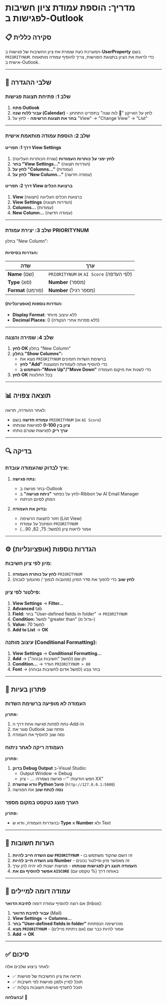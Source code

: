 # מדריך: הוספת עמודת ציון חשיבות לפגישות ב-Outlook

## 📋 סקירה כללית

המערכת כעת שומרת את ציון החשיבות של פגישות ב-**UserProperty** בשם `PRIORITYNUM`.
כדי לראות את הציון בתצוגת הפגישות, צריך להוסיף עמודה מותאמת אישית ב-Outlook.

---

## 🎯 שלבי ההגדרה

### שלב 1: פתיחת תצוגת פגישות
1. **פתח Outlook**
2. **עבור ללוח שנה (Calendar)** - לחץ על האייקון "📅 לוח שנה" בתפריט התחתון
3. **בחר את תצוגת הרשימה** - לחץ על "View" → "Change View" → "List"

---

### שלב 2: הוספת עמודה מותאמת אישית

#### דרך 1: תפריט View Settings
1. **לחץ ימני על כותרות העמודות** (שורת הכותרות העליונה)
2. **בחר "View Settings..."** (הגדרות תצוגה)
3. **לחץ על "Columns..."** (עמודות)
4. **לחץ על "New Column..."** (עמודה חדשה)

#### דרך 2: תפריט View ברצועת הכלים
1. **View** (תצוגה) ברצועת הכלים העליונה
2. **View Settings** (הגדרות תצוגה)
3. **Columns...** (עמודות)
4. **New Column...** (עמודה חדשה)

---

### שלב 3: יצירת עמודת PRIORITYNUM

בחלון "New Column":

#### הגדרות בסיסיות:
| שדה | ערך |
|-----|-----|
| **Name** (שם) | `PRIORITYNUM` או `AI Score` (לפי העדפה) |
| **Type** (סוג) | **Number** (מספר) |
| **Format** (פורמט) | **Number** (מספר רגיל) |

#### הגדרות נוספות (אופציונליות):
- **Display Format**: ללא עיצוב מיוחד
- **Decimal Places**: 0 (ללא ספרות אחרי הנקודה)

---

### שלב 4: שמירה והצגה

1. **לחץ OK** בחלון "New Column"
2. **בחלון "Show Columns":**
   - מצא את `PRIORITYNUM` ברשימת השדות הזמינים
   - **לחץ "Add"** כדי להוסיף אותה לעמודות המוצגות
   - **השתמש ב-"Move Up"/"Move Down"** כדי לשנות את מיקום העמודה
3. **לחץ OK** בכל החלונות

---

## 📊 תוצאה צפויה

לאחר ההגדרה, תראה:
- **עמודה חדשה** בשם `PRIORITYNUM` (או `AI Score`)
- **ציון בין 0-100** לפגישות שנותחו
- **ערך ריק** לפגישות שטרם נותחו

---

## 🔍 בדיקה

### איך לבדוק שהעמודה עובדת:

1. **נתח פגישה:**
   - בחר פגישה ב-Outlook
   - לחץ על כפתור **"ניתח פגישה"** ב-Ribbon של AI Email Manager
   - המתן לסיום הניתוח

2. **בדוק את העמודה:**
   - חזור לתצוגת הרשימה (List View)
   - הסתכל על עמודת `PRIORITYNUM`
   - אמור לראות ציון (למשל: 75, 82, 90...)

---

## ⚙️ הגדרות נוספות (אופציונליות)

### מיון לפי ציון חשיבות:
1. **לחץ על כותרת העמודה** `PRIORITYNUM`
2. **לחץ שוב** כדי להפוך את סדר המיון (מהגבוה לנמוך / מהנמוך לגבוה)

### פילטור לפי ציון:
1. **View Settings** → **Filter...**
2. **Advanced** tab
3. **Field:** בחר "User-defined fields in folder" → `PRIORITYNUM`
4. **Condition:** למשל "greater than" (גדול מ-)
5. **Value:** למשל 70
6. **Add to List** → **OK**

### עיצוב מותנה (Conditional Formatting):
1. **View Settings** → **Conditional Formatting...**
2. **Add** → תן שם (למשל "חשיבות גבוהה")
3. **Condition...** → הגדר `PRIORITYNUM > 80`
4. **Font** → בחר צבע (למשל אדום לחשיבות גבוהה)

---

## 🐛 פתרון בעיות

### העמודה לא מופיעה ברשימת השדות
**פתרון:**
1. נתח לפחות פגישה אחת דרך ה-Add-in
2. סגור את Outlook ופתח שוב
3. נסה שוב להוסיף את העמודה

### העמודה ריקה לאחר ניתוח
**פתרון:**
1. **בדוק Debug Output** ב-Visual Studio:
   - Output Window → Debug
   - חפש הודעות: "✅ פגישה נשמרה: ... - ציון XX"
2. **וודא שהשרת Python פועל** (`http://127.0.0.1:5000`)
3. **נסה לנתח שוב** את הפגישה

### הערך מוצג כטקסט במקום מספר
**פתרון:**
- בהגדרות העמודה, וודא ש-**Type = Number** ולא Text

---

## 📝 הערות חשובות

1. **שם השדה חייב להיות `PRIORITYNUM`** - זה השם שהקוד משתמש בו
2. **סוג השדה חייב להיות Number** - זה מאפשר מיון ופילטור נכונים
3. **העמודה תוצג רק לפגישות שנותחו** - פגישות ישנות לא יהיה להן ערך
4. **אפשר להוסיף גם את `AISCORE`** (טקסט עם %) באותה דרך

---

## 📧 עמודה דומה למיילים

אם רוצה להוסיף עמודה דומה **לתיבת הדואר** (Inbox):
1. **עבור לתיבת הדואר** (Mail)
2. **View Settings** → **Columns...**
3. **בחר "User-defined fields in folder"** מהרשימה הנפתחת
4. **מצא `PRIORITYNUM`** - אמור להיות כבר שם (אם ניתחת מיילים)
5. **Add** → **OK**

---

## ✅ סיכום

לאחר ביצוע שלבים אלה:
- ✅ תראה את ציון החשיבות של פגישות
- ✅ תוכל למיין ולסנן פגישות לפי חשיבות
- ✅ תוכל לתעדף פגישות חשובות בקלות

**בהצלחה!** 🎉


